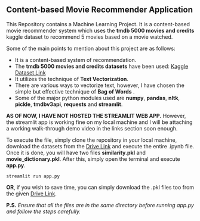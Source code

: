 ## Content-based Movie Recommender Application
This Repository contains a Machine Learning Project. It is a content-based movie recommender system which uses the **tmdb 5000 movies and credits** kaggle dataset to recommend 5 movies based on a movie watched. 

Some of the main points to mention about this project are as follows:

 - It is a content-based system of recommendation.
 - The **tmdb 5000 movies and credits datasets** have been used: [Kaggle Dataset Link](https://www.kaggle.com/tmdb/tmdb-movie-metadata?select=tmdb_5000_movies.csv)
 - It utilizes the technique of **Text Vectorization**.
 - There are various ways to vectorize text, however, I have chosen the simple but effective technique of **Bag of Words** .
 - Some of the major python modules used are **numpy**, **pandas**, **nltk**, **pickle**, **tmdbv3api**, **requests** and **streamlit**.

**AS OF NOW, I HAVE NOT HOSTED THE STREAMLIT WEB APP.**
However, the streamlit app is working fine on my local machine and I will be attaching a working walk-through demo video in the links section soon enough.

To execute the file, simply clone the repository in your local machine, download the datasets from the [Drive Link](https://shorturl.at/bmHJ6) and execute the entire .ipynb file. Once it is done, you will have two files **similarity.pkl** and **movie_dictionary.pkl**. After this, simply open the terminal and execute **app.py**. 

    streamlit run app.py
**OR**, if you wish to save time, you can simply download the .pkl files too from the given [Drive Link](https://shorturl.at/bmHJ6). 

**P.S.** *Ensure that all the files are in the same directory before running app.py and follow the steps carefully.*
